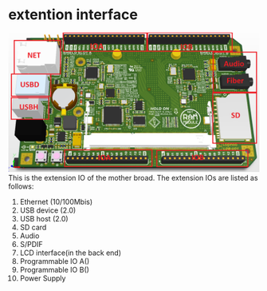 # extention interface

![](mother_extention.png)  
This is the extension IO of the mother broad. The extension IOs are listed as follows:

1. Ethernet \(10/100Mbis\)
2. USB device \(2.0\)
3. USB host \(2.0\)
4. SD card
5. Audio 
6. S/PDIF
7. LCD interface\(in the back end\)
8. Programmable IO A\(\)
9. Programmable IO B\(\)
10. Power Supply 




